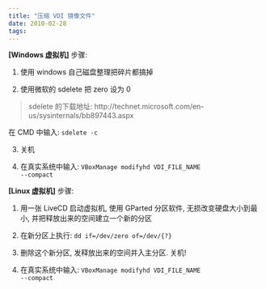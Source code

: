 ```yaml
---
title: "压缩 VDI 镜像文件"
date: 2010-02-28
tags:
---
```


<strong>[Windows 虚拟机]</strong>
步骤:
1. 使用 windows 自己磁盘整理把碎片都搞掉

2. 使用微软的 sdelete 把 zero 设为 0
<blockquote>sdelete 的下载地址: http://technet.microsoft.com/en-us/sysinternals/bb897443.aspx</blockquote>
在 CMD 中输入:
<code>sdelete -c</code>

3. 关机

4. 在真实系统中输入:
<code>VBoxManage modifyhd VDI_FILE_NAME --compact</code>

<strong>[Linux 虚拟机]</strong>
步骤:
1. 用一张 LiveCD 启动虚拟机, 使用 GParted 分区软件, 无损改变硬盘大小到最小, 并把释放出来的空间建立一个新的分区

2. 在新分区上执行: 
<code>dd if=/dev/zero of=/dev/{?}</code>

3. 删除这个新分区, 发释放出来的空间并入主分区. 关机!

4. 在真实系统中输入:
<code>VBoxManage modifyhd VDI_FILE_NAME --compact</code>
